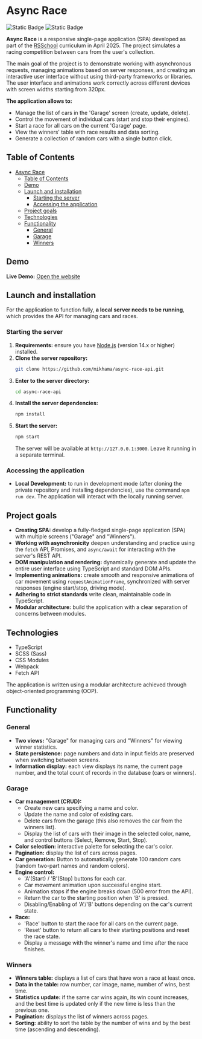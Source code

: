 # Async Race

![Static Badge](https://img.shields.io/badge/status-completed-success)
![Static Badge](https://img.shields.io/badge/version-1.0.0-blue)

**Async Race** is a responsive single-page application (SPA) developed as part of the [RSSchool](https://rs.school/) curriculum in April 2025. The project simulates a racing competition between cars from the user's collection.

The main goal of the project is to demonstrate working with asynchronous requests, managing animations based on server responses, and creating an interactive user interface without using third-party frameworks or libraries. The user interface and animations work correctly across different devices with screen widths starting from 320px.

**The application allows to:**

- Manage the list of cars in the 'Garage' screen (create, update, delete).
- Control the movement of individual cars (start and stop their engines).
- Start a race for all cars on the current 'Garage' page.
- View the winners' table with race results and data sorting.
- Generate a collection of random cars with a single button click.

## Table of Contents

- [Async Race](#async-race)
  - [Table of Contents](#table-of-contents)
  - [Demo](#demo)
  - [Launch and installation](#launch-and-installation)
    - [Starting the server](#starting-the-server)
    - [Accessing the application](#accessing-the-application)
  - [Project goals](#project-goals)
  - [Technologies](#technologies)
  - [Functionality](#functionality)
    - [General](#general)
    - [Garage](#garage)
    - [Winners](#winners)

## Demo

**Live Demo:** [Open the website](https://rolling-scopes-school.github.io/cherkasovaa-JSFE2024Q4/async-race/)

## Launch and installation

For the application to function fully, **a local server needs to be running**, which provides the API for managing cars and races.

### Starting the server

1.  **Requirements:** ensure you have [Node.js](https://nodejs.org/) (version 14.x or higher) installed.
2.  **Clone the server repository:**
    ```bash
    git clone https://github.com/mikhama/async-race-api.git
    ```
3.  **Enter to the server directory:**
    ```bash
    cd async-race-api
    ```
4.  **Install the server dependencies:**
    ```bash
    npm install
    ```
5.  **Start the server:**
    ```bash
    npm start
    ```
    The server will be available at `http://127.0.0.1:3000`. Leave it running in a separate terminal.

### Accessing the application

- **Local Development:** to run in development mode (after cloning the private repository and installing dependencies), use the command `npm run dev`. The application will interact with the locally running server.

## Project goals

- **Creating SPA:** develop a fully-fledged single-page application (SPA) with multiple screens ("Garage" and "Winners").
- **Working with asynchronicity** deepen understanding and practice using the `fetch` API, Promises, and `async/await` for interacting with the server's REST API.
- **DOM manipulation and rendering:** dynamically generate and update the entire user interface using TypeScript and standard DOM APIs.
- **Implementing animations:** create smooth and responsive animations of car movement using `requestAnimationFrame`, synchronized with server responses (engine start/stop, driving mode).
- **Adhering to strict standards** write clean, maintainable code in TypeScript.
- **Modular architecture:** build the application with a clear separation of concerns between modules.

## Technologies

- TypeScript
- SCSS (Sass)
- CSS Modules
- Webpack
- Fetch API

The application is written using a modular architecture achieved through object-oriented programming (OOP).

## Functionality

### General

- **Two views:** "Garage" for managing cars and "Winners" for viewing winner statistics.
- **State persistence:** page numbers and data in input fields are preserved when switching between screens.
- **Information display:** each view displays its name, the current page number, and the total count of records in the database (cars or winners).

### Garage

- **Car management (CRUD):**
  - Create new cars specifying a name and color.
  - Update the name and color of existing cars.
  - Delete cars from the garage (this also removes the car from the winners list).
  - Display the list of cars with their image in the selected color, name, and control buttons (Select, Remove, Start, Stop).
- **Color selection:** interactive palette for selecting the car's color.
- **Pagination:** display the list of cars across pages.
- **Car generation:** Button to automatically generate 100 random cars (random two-part names and random colors).
- **Engine control:**
  - 'A'(Start) / 'B'(Stop) buttons for each car.
  - Car movement animation upon successful engine start.
  - Animation stops if the engine breaks down (500 error from the API).
  - Return the car to the starting position when 'B' is pressed.
  - Disabling/Enabling of 'A'/'B' buttons depending on the car's current state.
- **Race:**
  - 'Race' button to start the race for all cars on the current page.
  - 'Reset' button to return all cars to their starting positions and reset the race state.
  - Display a message with the winner's name and time after the race finishes.

### Winners

- **Winners table:** displays a list of cars that have won a race at least once.
- **Data in the table:** row number, car image, name, number of wins, best time.
- **Statistics update:** if the same car wins again, its win count increases, and the best time is updated only if the new time is less than the previous one.
- **Pagination:** displays the list of winners across pages.
- **Sorting:** ability to sort the table by the number of wins and by the best time (ascending and descending).
